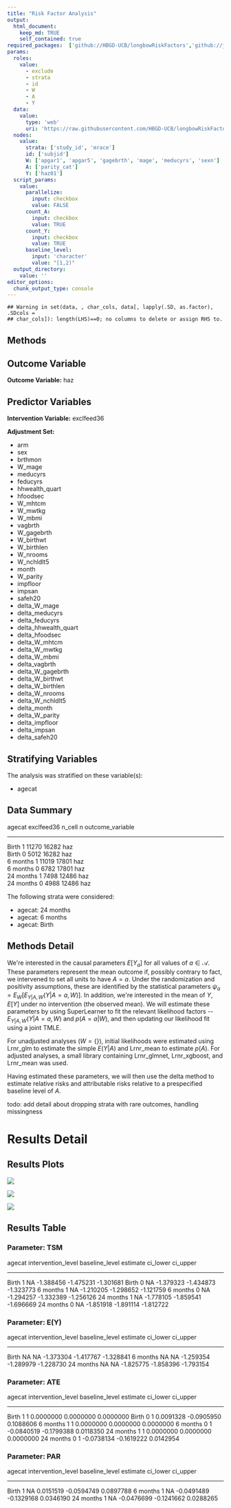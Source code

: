 ```yaml
---
title: "Risk Factor Analysis"
output: 
  html_document:
    keep_md: TRUE
    self_contained: true
required_packages:  ['github://HBGD-UCB/longbowRiskFactors','github://jeremyrcoyle/skimr@vector_types', 'github://tlverse/delayed']
params:
  roles:
    value:
      - exclude
      - strata
      - id
      - W
      - A
      - Y
  data: 
    value: 
      type: 'web'
      uri: 'https://raw.githubusercontent.com/HBGD-UCB/longbowRiskFactors/master/inst/sample_data/birthwt_data.rdata'
  nodes:
    value:
      strata: ['study_id', 'mrace']
      id: ['subjid']
      W: ['apgar1', 'apgar5', 'gagebrth', 'mage', 'meducyrs', 'sexn']
      A: ['parity_cat']
      Y: ['haz01']
  script_params:
    value:
      parallelize:
        input: checkbox
        value: FALSE
      count_A:
        input: checkbox
        value: TRUE
      count_Y:
        input: checkbox
        value: TRUE        
      baseline_level:
        input: 'character'
        value: "[1,2)"
  output_directory:
    value: ''
editor_options: 
  chunk_output_type: console
---
```







```
## Warning in set(data, , char_cols, data[, lapply(.SD, as.factor), .SDcols =
## char_cols]): length(LHS)==0; no columns to delete or assign RHS to.
```

## Methods
## Outcome Variable

**Outcome Variable:** haz

## Predictor Variables

**Intervention Variable:** exclfeed36

**Adjustment Set:**

* arm
* sex
* brthmon
* W_mage
* meducyrs
* feducyrs
* hhwealth_quart
* hfoodsec
* W_mhtcm
* W_mwtkg
* W_mbmi
* vagbrth
* W_gagebrth
* W_birthwt
* W_birthlen
* W_nrooms
* W_nchldlt5
* month
* W_parity
* impfloor
* impsan
* safeh20
* delta_W_mage
* delta_meducyrs
* delta_feducyrs
* delta_hhwealth_quart
* delta_hfoodsec
* delta_W_mhtcm
* delta_W_mwtkg
* delta_W_mbmi
* delta_vagbrth
* delta_W_gagebrth
* delta_W_birthwt
* delta_W_birthlen
* delta_W_nrooms
* delta_W_nchldlt5
* delta_month
* delta_W_parity
* delta_impfloor
* delta_impsan
* delta_safeh20

## Stratifying Variables

The analysis was stratified on these variable(s):

* agecat

## Data Summary

agecat      exclfeed36    n_cell       n  outcome_variable 
----------  -----------  -------  ------  -----------------
Birth       1              11270   16282  haz              
Birth       0               5012   16282  haz              
6 months    1              11019   17801  haz              
6 months    0               6782   17801  haz              
24 months   1               7498   12486  haz              
24 months   0               4988   12486  haz              


The following strata were considered:

* agecat: 24 months
* agecat: 6 months
* agecat: Birth



## Methods Detail

We're interested in the causal parameters $E[Y_a]$ for all values of $a \in \mathcal{A}$. These parameters represent the mean outcome if, possibly contrary to fact, we intervened to set all units to have $A=a$. Under the randomization and positivity assumptions, these are identified by the statistical parameters $\psi_a=E_W[E_{Y|A,W}(Y|A=a,W)]$.  In addition, we're interested in the mean of $Y$, $E[Y]$ under no intervention (the observed mean). We will estimate these parameters by using SuperLearner to fit the relevant likelihood factors -- $E_{Y|A,W}(Y|A=a,W)$ and $p(A=a|W)$, and then updating our likelihood fit using a joint TMLE.

For unadjusted analyses ($W=\{\}$), initial likelihoods were estimated using Lrnr_glm to estimate the simple $E(Y|A)$ and Lrnr_mean to estimate $p(A)$. For adjusted analyses, a small library containing Lrnr_glmnet, Lrnr_xgboost, and Lrnr_mean was used.

Having estimated these parameters, we will then use the delta method to estimate relative risks and attributable risks relative to a prespecified baseline level of $A$.

todo: add detail about dropping strata with rare outcomes, handling missingness







# Results Detail

## Results Plots
![](/tmp/8691dfea-cf95-4a98-b1e2-d6808bdf392e/9326e6a5-ada9-490d-a2d7-f39f6da2ac1a/REPORT_files/figure-html/plot_tsm-1.png)<!-- -->



![](/tmp/8691dfea-cf95-4a98-b1e2-d6808bdf392e/9326e6a5-ada9-490d-a2d7-f39f6da2ac1a/REPORT_files/figure-html/plot_ate-1.png)<!-- -->



![](/tmp/8691dfea-cf95-4a98-b1e2-d6808bdf392e/9326e6a5-ada9-490d-a2d7-f39f6da2ac1a/REPORT_files/figure-html/plot_par-1.png)<!-- -->

## Results Table

### Parameter: TSM


agecat      intervention_level   baseline_level     estimate    ci_lower    ci_upper
----------  -------------------  ---------------  ----------  ----------  ----------
Birth       1                    NA                -1.388456   -1.475231   -1.301681
Birth       0                    NA                -1.379323   -1.434873   -1.323773
6 months    1                    NA                -1.210205   -1.298652   -1.121759
6 months    0                    NA                -1.294257   -1.332389   -1.256126
24 months   1                    NA                -1.778105   -1.859541   -1.696669
24 months   0                    NA                -1.851918   -1.891114   -1.812722


### Parameter: E(Y)


agecat      intervention_level   baseline_level     estimate    ci_lower    ci_upper
----------  -------------------  ---------------  ----------  ----------  ----------
Birth       NA                   NA                -1.373304   -1.417767   -1.328841
6 months    NA                   NA                -1.259354   -1.289979   -1.228730
24 months   NA                   NA                -1.825775   -1.858396   -1.793154


### Parameter: ATE


agecat      intervention_level   baseline_level      estimate     ci_lower    ci_upper
----------  -------------------  ---------------  -----------  -----------  ----------
Birth       1                    1                  0.0000000    0.0000000   0.0000000
Birth       0                    1                  0.0091328   -0.0905950   0.1088606
6 months    1                    1                  0.0000000    0.0000000   0.0000000
6 months    0                    1                 -0.0840519   -0.1799388   0.0118350
24 months   1                    1                  0.0000000    0.0000000   0.0000000
24 months   0                    1                 -0.0738134   -0.1619222   0.0142954


### Parameter: PAR


agecat      intervention_level   baseline_level      estimate     ci_lower    ci_upper
----------  -------------------  ---------------  -----------  -----------  ----------
Birth       1                    NA                 0.0151519   -0.0594749   0.0897788
6 months    1                    NA                -0.0491489   -0.1329168   0.0346190
24 months   1                    NA                -0.0476699   -0.1241662   0.0288265
